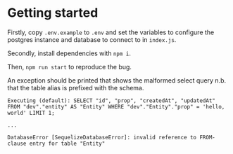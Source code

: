 # Getting started

Firstly, copy `.env.example` to `.env` and set the variables to configure the postgres instance and database to connect to in `index.js`.

Secondly, install dependencies with `npm i`.

Then, `npm run start` to reproduce the bug.

An exception should be printed that shows the malformed select query n.b. that the table alias is prefixed with the schema.

```
Executing (default): SELECT "id", "prop", "createdAt", "updatedAt" FROM "dev"."entity" AS "Entity" WHERE "dev"."Entity"."prop" = 'hello, world' LIMIT 1;

...

DatabaseError [SequelizeDatabaseError]: invalid reference to FROM-clause entry for table "Entity"
```